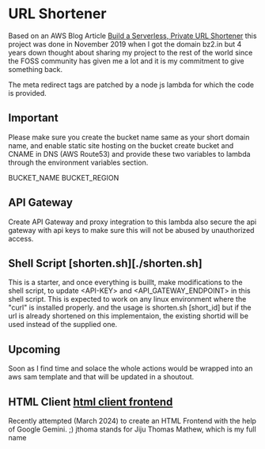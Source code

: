 # URL Shortener

Based on an AWS Blog Article [Build a Serverless, Private URL Shortener](http://bz2.in/frge6d) this project was done in November 2019 when I got the domain bz2.in but 4 years down thought about sharing my project to the rest of the world since the FOSS community has given me a lot and it is my commitment to give something back.

The meta redirect tags are patched by a node js lambda for which the code is provided. 

## Important 

Please make sure you create the bucket name same as your short domain name, and enable static site hosting on the bucket create bucket and CNAME in DNS (AWS Route53) and provide these two variables to lambda through the environment variables section.

BUCKET_NAME
BUCKET_REGION

## API Gateway

Create API Gateway and proxy integration to this lambda also secure the api gateway with api keys to make sure this will not be abused by unauthorized access.

## Shell Script [shorten.sh][./shorten.sh]

This is a starter, and once everything is buillt, make modifications to the shell script, to update &lt;API-KEY&gt; and &lt;API_GATEWAY_ENDPOINT&gt; in this shell script. This is expected to work on any linux environment where the "curl" is installed properly. and the usage is shorten.sh <url> [short_id]  but if the url is already shortened on this implementaion, the existing shortid will be used instead of the supplied one.


## Upcoming

Soon as I find time and solace the whole actions would be wrapped into an aws sam template and that will be updated in a shoutout. 

## HTML Client [html client frontend](./html-client) 
Recently attempted (March 2024) to create an HTML Frontend with the help of Google Gemini. ;) jthoma stands for Jiju Thomas Mathew, which is my full name
